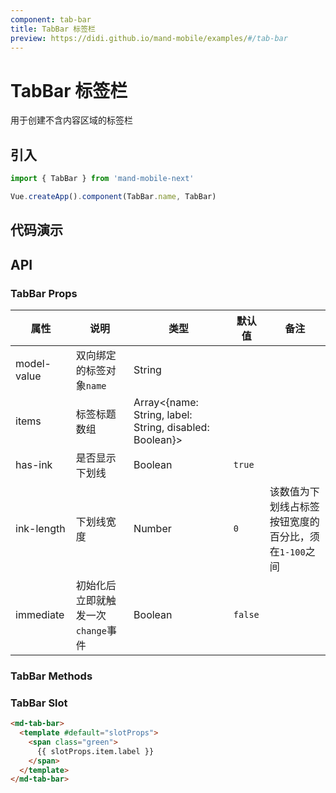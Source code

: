 ```yaml
---
component: tab-bar
title: TabBar 标签栏
preview: https://didi.github.io/mand-mobile/examples/#/tab-bar
---
```


# TabBar 标签栏

用于创建不含内容区域的标签栏

## 引入

```javascript
import { TabBar } from 'mand-mobile-next'

Vue.createApp().component(TabBar.name, TabBar)
```

## 代码演示

<demo-wrapper
  src="src/packages/tab-bar/demo"
/>

## API

### TabBar Props

|属性 | 说明 | 类型 | 默认值 | 备注|
|----|-----|------|------|------|
|model-value|双向绑定的标签对象`name`|String| | |
|items|标签标题数组|Array\<{name: String, label: String, disabled: Boolean}\>| | |
|has-ink|是否显示下划线|Boolean|`true`| |
|ink-length|下划线宽度|Number|`0`|该数值为下划线占标签按钮宽度的百分比，须在`1-100`之间|
|immediate|初始化后立即就触发一次`change`事件|Boolean|`false`| |

### TabBar Methods

### TabBar Slot

```html
<md-tab-bar>
  <template #default="slotProps">
    <span class="green">
      {{ slotProps.item.label }}
    </span>
  </template>
</md-tab-bar>
```
